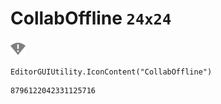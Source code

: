 # CollabOffline `24x24`
<img src="/img/CollabOffline.png" width=24 height=24>

``` CSharp
EditorGUIUtility.IconContent("CollabOffline")
```
```
8796122042331125716
```
